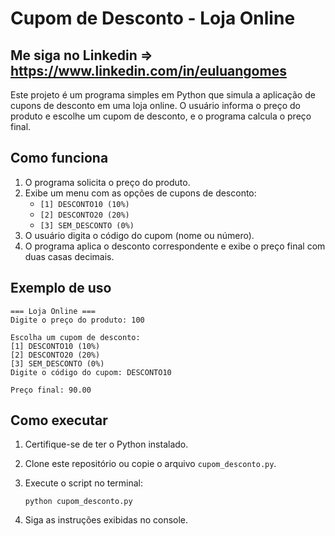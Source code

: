 # Cupom de Desconto - Loja Online

## Me siga no Linkedin => https://www.linkedin.com/in/euluangomes
Este projeto é um programa simples em Python que simula a aplicação de cupons de desconto em uma loja online. O usuário informa o preço do produto e escolhe um cupom de desconto, e o programa calcula o preço final.

## Como funciona

1. O programa solicita o preço do produto.
2. Exibe um menu com as opções de cupons de desconto:
   - `[1] DESCONTO10 (10%)`
   - `[2] DESCONTO20 (20%)`
   - `[3] SEM_DESCONTO (0%)`
3. O usuário digita o código do cupom (nome ou número).
4. O programa aplica o desconto correspondente e exibe o preço final com duas casas decimais.

## Exemplo de uso

```
=== Loja Online ===
Digite o preço do produto: 100

Escolha um cupom de desconto:
[1] DESCONTO10 (10%)
[2] DESCONTO20 (20%)
[3] SEM_DESCONTO (0%)
Digite o código do cupom: DESCONTO10

Preço final: 90.00
```

## Como executar

1. Certifique-se de ter o Python instalado.
2. Clone este repositório ou copie o arquivo `cupom_desconto.py`.
3. Execute o script no terminal:

   ```
   python cupom_desconto.py
   ```

4. Siga as instruções exibidas no console.
